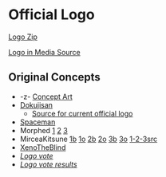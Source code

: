 Official Logo
=============

[Logo Zip](http://dev.xonotic.org/attachments/121/xonotic_logo.zip)

[Logo in Media Source](http://git.xonotic.org/?p=xonotic/mediasource.git;a=tree;f=gfx/logo;hb=HEAD)

Original Concepts
-----------------

-   -z- [Concept Art](Concept-Art)
-   [Dokujisan](http://www.nullgaming.com/stuff/x/)
    -   [Source for current official logo](http://www.nullgaming.com/stuff/x/source)
-   [Spaceman](http://leela.org.uk/xonotic/index.htm)
-   Morphed [1](http://img688.imageshack.us/img688/2221/xonoticlogo9.jpg) [2](http://img708.imageshack.us/img708/8302/xonoticlogo8.jpg) [3](http://www.morphed.planetnexuiz.com/xonotich264v3.mp4)
-   MirceaKitsune [1b](assets/images/logo_idea_5.jpg) [1o](assets/images/logo_idea_7.jpg) [2b](assets/images/logo_idea_8.jpg) [2o](assets/images/logo_idea_9.jpg) [3b](assets/images/logo_idea_10.jpg) [3o](assets/images/logo_idea_11.jpg) [1-2-3src](assets/files/xonotic_logo1_mirceakitsune_v2.psd)
-   [XenoTheBlind](http://xeno.planetnexuiz.com/xeno/xonotic_logo_basic_svg_26.svg)
-   *[Logo vote](Logo-vote)*
-   *[Logo vote results](Logo-vote-results)*

